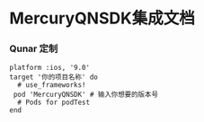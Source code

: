 # MercuryQNSDK集成文档

### Qunar  定制

```
platform :ios, '9.0'
target '你的项目名称' do
  # use_frameworks!
 pod 'MercuryQNSDK' # 输入你想要的版本号
  # Pods for podTest
end
```
